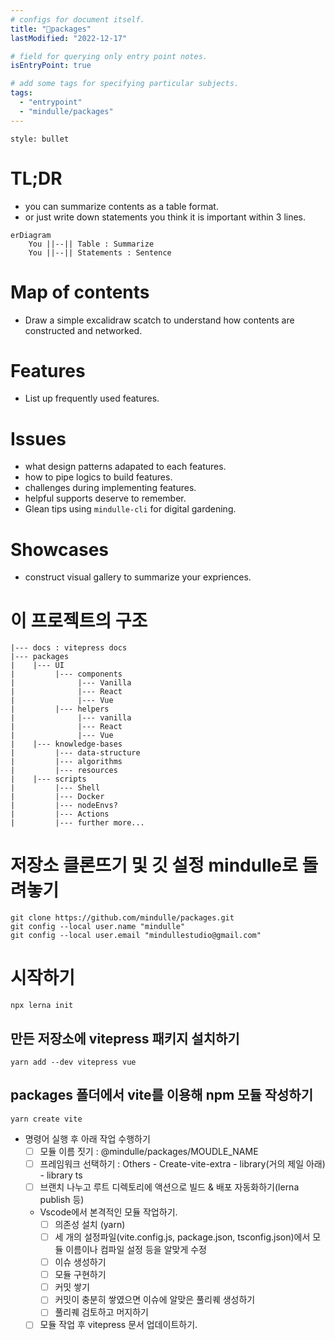 ```yaml
---
# configs for document itself.
title: "🎉packages"
lastModified: "2022-12-17"

# field for querying only entry point notes.
isEntryPoint: true

# add some tags for specifying particular subjects.
tags:
  - "entrypoint"
  - "mindulle/packages"
---
```

```toc
style: bullet
```

# TL;DR
- you can summarize contents as a table format.
- or just write down statements you think it is important within 3 lines.
```mermaid
erDiagram
	You ||--|| Table : Summarize
	You ||--|| Statements : Sentence
```


# Map of contents
- Draw a simple excalidraw scatch to understand how contents are constructed and networked.

# Features
- List up frequently used features.

# Issues
- what design patterns adapated to each features.
- how to pipe logics to build features.
- challenges during implementing features.
- helpful supports deserve to remember.
- Glean tips using `mindulle-cli` for digital gardening.

# Showcases
- construct visual gallery to summarize your expriences.

# 이 프로젝트의 구조
```
|--- docs : vitepress docs
|--- packages
|    |--- UI
|         |--- components
|              |--- Vanilla
|              |--- React
|              |--- Vue
|         |--- helpers
|              |--- vanilla
|              |--- React
|              |--- Vue
|    |--- knowledge-bases
|         |--- data-structure
|         |--- algorithms
|         |--- resources
|    |--- scripts
|         |--- Shell
|         |--- Docker
|         |--- nodeEnvs?
|         |--- Actions
|         |--- further more...
```

# 저장소 클론뜨기 및 깃 설정 mindulle로 돌려놓기
```shell
git clone https://github.com/mindulle/packages.git
git config --local user.name "mindulle"
git config --local user.email "mindullestudio@gmail.com"
```
# 시작하기
```shell
npx lerna init
```

## 만든 저장소에 vitepress 패키지 설치하기
```shell
yarn add --dev vitepress vue
```

## packages 폴더에서 vite를 이용해 npm 모듈 작성하기
```shell
yarn create vite
```
- 명령어 실행 후 아래 작업 수행하기
	- [ ] 모듈 이름 짓기 : @mindulle/packages/MOUDLE_NAME
	- [ ]  프레임워크 선택하기 : Others -  Create-vite-extra - library(거의 제일 아래) - library ts
	- [ ] 브랜치 나누고 루트 디렉토리에 액션으로 빌드 & 배포 자동화하기(lerna publish 등)
	- Vscode에서 본격적인 모듈 작업하기.
		- [ ] 의존성 설치 (yarn)
		- [ ] 세 개의 설정파일(vite.config.js, package.json, tsconfig.json)에서 모듈 이름이나 컴파일 설정 등을 알맞게 수정
		- [ ] 이슈 생성하기
		- [ ] 모듈 구현하기
		- [ ] 커밋 쌓기
		- [ ] 커밋이 충분히 쌓였으면 이슈에 알맞은 풀리퀘 생성하기
		- [ ] 풀리퀘 검토하고 머지하기
	- [ ] 모듈 작업 후 vitepress 문서 업데이트하기.